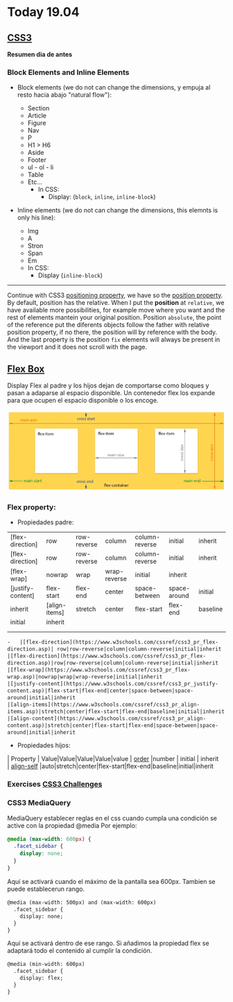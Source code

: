 # Today 19.04

## [CSS3](https://skylabcoders.github.io/bootcamp-abril2017/?full#css3)

**Resumen dia de antes**

### Block Elements and Inline Elements

-   Block elements (we do not can change the dimensions, y empuja al resto hacia abajo "natural flow"):
    +   Section
    +   Article
    +   Figure
    +   Nav
    +   P
    +   H1 > H6
    +   Aside
    +   Footer
    +   ul - ol - li
    +   Table
    +   Etc...
        *   In CSS:
            -   Display: (`block`, `inline`, `inline-block`)

-   Inline elements (we do not can change the dimensions, this elemnts is only his line):
    +   Img
    +   A
    +   Stron
    +   Span
    +   Em
    +   In CSS:
        *   Display (`inline-block`)

---

Continue with CSS3 [positioning property](https://skylabcoders.github.io/bootcamp-abril2017/?full#85), we have so the [position property](http://learn.shayhowe.com/advanced-html-css/detailed-css-positioning/). By default, position has the relative.
When I put the **position** at `relative`, we have available more possibilities, for example move where you want and the rest of elements mantein your original position.
Position `absolute`, the point of the reference put the diferents objects follow the father with relative position property, if no there, the position will by reference with the body. 
And the last property is the position `fix` elements will always be present in the viewport and it does not scroll with the page.

## [Flex Box](https://skylabcoders.github.io/bootcamp-abril2017/?full#87)

Display Flex al padre y los hijos dejan de comportarse como bloques y pasan a adaparse al espacio disponible.
Un contenedor flex los expande para que ocupen el espacio disponible o los encoge.

![Esquema](img/flex_layout.png)

### Flex property:

*   Propiedades padre:

|       |       |       |       |       |       |       |
|---    |---    |---    |---    |---    |---    |---    |
|[flex-direction]|row|row-reverse|column|column-reverse|initial|inherit|
|[flex-direction]|row|row-reverse|column|column-reverse|initial|inherit|
|[flex-wrap]|nowrap|wrap|wrap-reverse|initial|inherit|       |
|[justify-content]|flex-start|flex-end|center|space-between|space-around|initial|
|inherit|[align-items]|stretch|center|flex-start|flex-end|baseline|
|initial|inherit|       |       |       |       |       |
|       |       |       |       |       |       |       |
|       |       |       |       |       |       |       |


    -   |[flex-direction](https://www.w3schools.com/cssref/css3_pr_flex-direction.asp)| row|row-reverse|column|column-reverse|initial|inherit
    |[flex-direction](https://www.w3schools.com/cssref/css3_pr_flex-direction.asp)|row|row-reverse|column|column-reverse|initial|inherit
    |[flex-wrap](https://www.w3schools.com/cssref/css3_pr_flex-wrap.asp)|nowrap|wrap|wrap-reverse|initial|inherit
    |[justify-content](https://www.w3schools.com/cssref/css3_pr_justify-content.asp)|flex-start|flex-end|center|space-between|space-around|initial|inherit
    |[align-items](https://www.w3schools.com/cssref/css3_pr_align-items.asp)|stretch|center|flex-start|flex-end|baseline|initial|inherit
    |[align-content](https://www.w3schools.com/cssref/css3_pr_align-content.asp)|stretch|center|flex-start|flex-end|space-between|space-around|initial|inherit

*   Propiedades hijos:

|  Property | Value|Value|Value|Value|value
| [order](https://www.w3schools.com/cssref/css3_pr_order.asp)  |number   | initial  | inherit  
|  [align-self](https://www.w3schools.com/cssref/css3_pr_align-self.asp) |auto|stretch|center|flex-start|flex-end|baseline|initial|inherit

### Exercises [CSS3 Challenges](https://skylabcoders.github.io/bootcamp-abril2017/?full#96)

### CSS3 MediaQuery

MediaQuery establecer reglas en el css cuando cumpla una condición se active con la propiedad @media
Por ejemplo:

```css
@media (max-width: 600px) {
  .facet_sidebar {
    display: none;
  }
}
```

Aquí se activará cuando el máximo de la pantalla sea 600px. Tambien se puede establecerun rango.

```
@media (max-width: 500px) and (max-width: 600px)
  .facet_sidebar {
    display: none;
  }
}
```
Aquí se activará dentro de ese rango.
Si añadimos la propiedad flex se adaptará todo el contenido al cumplir la condición.

```
@media (min-width: 600px)
  .facet_sidebar {
    display: flex;
  }
}
```

